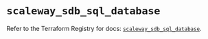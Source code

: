 # `scaleway_sdb_sql_database`

Refer to the Terraform Registry for docs: [`scaleway_sdb_sql_database`](https://registry.terraform.io/providers/scaleway/scaleway/2.59.0/docs/resources/sdb_sql_database).

